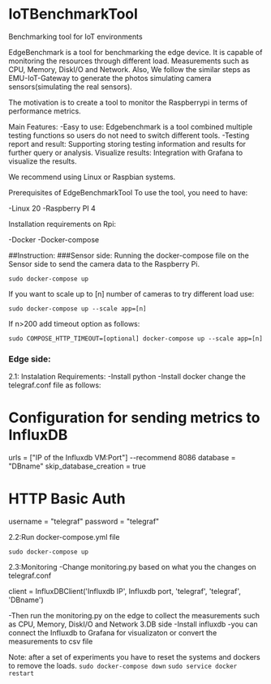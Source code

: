 # IoTBenchmarkTool
Benchmarking tool for IoT environments

EdgeBenchmark is a tool for benchmarking the edge device. It is capable of monitoring the resources through different load.
Measurements such as CPU, Memory, DiskI/O and Network.
Also, We follow the similar steps as EMU-IoT-Gateway to generate the photos simulating camera sensors(simulating the real sensors).

The motivation is to create a tool to monitor the Raspberrypi in terms of performance metrics.


Main Features:
-Easy to use: Edgebenchmark is a tool combined multiple testing functions so users 
do not need to switch different tools.
-Testing report and result: Supporting storing testing information and results
for further query or analysis.
Visualize results: Integration with Grafana to visualize the results.

We recommend using Linux or Raspbian systems.

Prerequisites of EdgeBenchmarkTool
To use the tool, you need to have:

-Linux 20
-Raspberry PI 4

Installation requirements on Rpi:

-Docker
-Docker-compose

##Instruction:
###Sensor side:
Running the docker-compose file on the Sensor side to send the camera data to the Raspberry Pi.

`sudo docker-compose up`


If you want to scale up to [n] number of cameras to try different load use:

`sudo docker-compose up --scale app=[n]`

If n>200 add timeout option as follows:

`sudo COMPOSE_HTTP_TIMEOUT=[optional] docker-compose up --scale app=[n]`

### Edge side:
2.1: Instalation Requirements:
-Install python
-Install docker 
change the telegraf.conf file as follows:
# Configuration for sending metrics to InfluxDB
urls = ["IP of the Influxdb VM:Port"] --recommend 8086
database = "DBname"
skip_database_creation = true
# HTTP Basic Auth
  username = "telegraf"
  password = "telegraf"

2.2:Run docker-compose.yml file

`sudo docker-compose up`

2.3:Monitoring
 -Change monitoring.py based on what you the changes on telegraf.conf

client = InfluxDBClient('Influxdb IP', Influxdb port, 'telegraf', 'telegraf', 'DBname')

 -Then run the monitoring.py on the edge to collect the measurements such as CPU, Memory, DiskI/O and Network
3.DB side
-Install influxdb
-you can connect the Influxdb to Grafana for visualizaton or convert the measurements to csv file

Note: after a set of experiments you have to reset the systems and dockers to remove the loads.
`sudo docker-compose down`
`sudo service docker restart`





